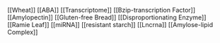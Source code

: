 [[Wheat]]
[[ABA]]
[[Transcriptome]]
[[Bzip-transcription Factor]]
[[Amylopectin]]
[[Gluten-free Bread]]
[[Disproportionating Enzyme]]
[[Ramie Leaf]]
[[miRNA]]
[[resistant starch]]
[[Lncrna]]
[[Amylose-lipid Complex]]
